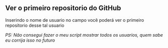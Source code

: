 ## Ver o primeiro repositorio do GitHub

Inserindo o nome de usuario no campo você poderá ver o primeiro repositorio desse tal usuario

*PS: Não consegui fazer o meu script mostrar todos os usuarios, quem sabe eu corrija isso no futuro*